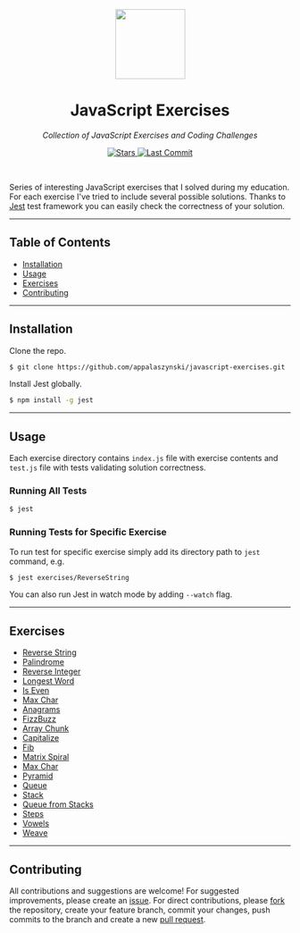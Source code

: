 <div align="center">
  <a href="https://github.com/appalaszynski/javascript-exercises">
    <img src="https://user-images.githubusercontent.com/35331661/42527869-27757618-847a-11e8-92f0-ab671ea0d200.png" height="125px">
  </a>
  <h1>JavaScript Exercises</h1>
  <p>
    <em>Collection of JavaScript Exercises and Coding Challenges</em>
  </p>
  <p>
    <a href="https://github.com/appalaszynski/javascript-exercises/stargazers">
      <img src="https://img.shields.io/github/stars/appalaszynski/javascript-exercises.svg" alt="Stars" /> 
    </a>
    <a href="https://github.com/appalaszynski/javascript-exercises/commits/master">
      <img src="https://img.shields.io/github/last-commit/appalaszynski/javascript-exercises.svg" alt="Last Commit" />
    </a>
  </p>
  <br>
</div>

Series of interesting JavaScript exercises that I solved during my education. For each exercise I've tried to include several possible solutions. Thanks to [Jest](https://jestjs.io/) test framework you can easily check the correctness of your solution.

---

## Table of Contents

- [Installation](#installation)
- [Usage](#usage)
- [Exercises](#exercises)
- [Contributing](#contributing)

---

## Installation

Clone the repo.

```bash
$ git clone https://github.com/appalaszynski/javascript-exercises.git
```

Install Jest globally.

```bash
$ npm install -g jest
```

---

## Usage

Each exercise directory contains `index.js` file with exercise contents and `test.js` file with tests validating solution correctness.

### Running All Tests

```bash
$ jest
```

### Running Tests for Specific Exercise

To run test for specific exercise simply add its directory path to `jest` command, e.g.

```bash
$ jest exercises/ReverseString
```

You can also run Jest in watch mode by adding `--watch` flag.

---

## Exercises

- [Reverse String](https://github.com/appalaszynski/javascript-exercises/blob/master/exercises/ReverseString/index.js)
- [Palindrome](https://github.com/appalaszynski/javascript-exercises/blob/master/exercises/Palindrome/index.js)
- [Reverse Integer](https://github.com/appalaszynski/javascript-exercises/blob/master/exercises/ReverseInteger/index.js)
- [Longest Word](https://github.com/appalaszynski/javascript-exercises/blob/master/exercises/LongestWord/index.js)
- [Is Even](https://github.com/appalaszynski/javascript-exercises/blob/master/exercises/IsEven/index.js)
- [Max Char](https://github.com/appalaszynski/javascript-exercises/blob/master/exercises/MaxChar/index.js)
- [Anagrams](https://github.com/appalaszynski/javascript-exercises/blob/master/exercises/Anagrams/index.js)
- [FizzBuzz](https://github.com/appalaszynski/javascript-exercises/blob/master/exercises/FizzBuzz/index.js)
- [Array Chunk](https://github.com/appalaszynski/javascript-exercises/blob/master/exercises/ArrayChunk/index.js)
- [Capitalize](https://github.com/appalaszynski/javascript-exercises/blob/master/exercises/Capitalize/index.js)
- [Fib](https://github.com/appalaszynski/javascript-exercises/blob/master/exercises/Fib/index.js)
- [Matrix Spiral](https://github.com/appalaszynski/javascript-exercises/blob/master/exercises/MatrixSpiral/index.js)
- [Max Char](https://github.com/appalaszynski/javascript-exercises/blob/master/exercises/MaxChar/index.js)
- [Pyramid](https://github.com/appalaszynski/javascript-exercises/blob/master/exercises/Pyramid/index.js)
- [Queue](https://github.com/appalaszynski/javascript-exercises/blob/master/exercises/Queue/index.js)
- [Stack](https://github.com/appalaszynski/javascript-exercises/blob/master/exercises/Stack/index.js)
- [Queue from Stacks](https://github.com/appalaszynski/javascript-exercises/blob/master/exercises/QueueFromStacks/index.js)
- [Steps](https://github.com/appalaszynski/javascript-exercises/blob/master/exercises/Steps/index.js)
- [Vowels](https://github.com/appalaszynski/javascript-exercises/blob/master/exercises/Vowels/index.js)
- [Weave](https://github.com/appalaszynski/javascript-exercises/blob/master/exercises/Weave/index.js)

---

## Contributing

All contributions and suggestions are welcome! For suggested improvements, please create an [issue](https://github.com/appalaszynski/javascript-exercises/issues). For direct contributions, please [fork](https://github.com/appalaszynski/javascript-exercises/fork) the repository, create your feature branch, commit your changes, push commits to the branch and create a new [pull request](https://github.com/appalaszynski/javascript-exercises/pulls).
